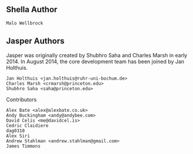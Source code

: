 Shella Author
-----
    Malo Wellbrock

Jasper Authors
-----
Jasper was originally created by Shubhro Saha and Charles Marsh in early 2014.
In August 2014, the core development team has been joined by Jan Holthuis.

    Jan Holthuis <jan.holthuis@ruhr-uni-bochum.de>
    Charles Marsh <crmarsh@princeton.edu>
    Shubhro Saha <saha@princeton.edu>

Contributors

    Alex Bate <alex@alexbate.co.uk>
    Andy Buckingham <andy@andybee.com>
    David Celis <me@davidcel.is>
    Cedric Claidiere
    dag0310
    Alex Siri
    Andrew Stahlman <andrew.stahlman@gmail.com>
    James Timmons
